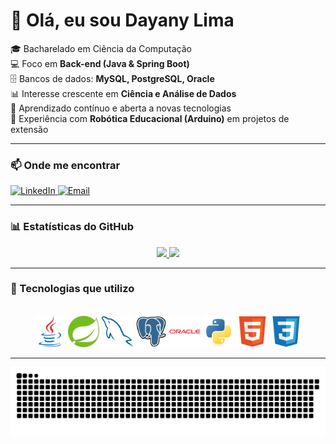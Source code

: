 <h1 align="left">👋 Olá, eu sou Dayany Lima</h1>

<p align="left">
  🎓 Bacharelado em Ciência da Computação <br>
  💻 Foco em <strong>Back-end (Java & Spring Boot)</strong> <br>
  🗄️ Bancos de dados: <strong>MySQL, PostgreSQL, Oracle</strong> <br>
  📊 Interesse crescente em <strong>Ciência e Análise de Dados</strong> <br>
  🌱 Aprendizado contínuo e aberta a novas tecnologias <br>
  🚀 Experiência com <strong>Robótica Educacional (Arduino)</strong> em projetos de extensão
</p>

---

### 📫 Onde me encontrar
<p align="left">
  <a href="https://www.linkedin.com/in/dayanylima/" target="_blank">
    <img src="https://img.shields.io/badge/-LinkedIn-0077B5?style=for-the-badge&logo=linkedin&logoColor=white" alt="LinkedIn"/>
  </a>
  <a href="mailto:dayanyylima@gmail.com">
    <img src="https://img.shields.io/badge/-Email-D14836?style=for-the-badge&logo=gmail&logoColor=white" alt="Email"/>
  </a>
</p>

---

### 📊 Estatísticas do GitHub
<div align="center">
  <a href="https://github.com/dayanylima">
    <img height="180em" src="https://github-readme-stats.vercel.app/api?username=dayanylima&show_icons=true&theme=radical&include_all_commits=true&count_private=true"/>
    <img height="180em" src="https://github-readme-stats.vercel.app/api/top-langs/?username=dayanylima&layout=compact&langs_count=8&theme=radical"/>
  </a>
</div>

---

### 🚀 Tecnologias que utilizo
<div align="center"><br>
  <img alt="Java" height="50" src="https://raw.githubusercontent.com/devicons/devicon/master/icons/java/java-original.svg">
  <img alt="Spring" height="50" src="https://raw.githubusercontent.com/devicons/devicon/master/icons/spring/spring-original.svg">
  <img alt="MySQL" height="50" src="https://raw.githubusercontent.com/devicons/devicon/master/icons/mysql/mysql-original.svg">
  <img alt="PostgreSQL" height="50" src="https://raw.githubusercontent.com/devicons/devicon/master/icons/postgresql/postgresql-original.svg">
  <img alt="Oracle" height="50" src="https://raw.githubusercontent.com/devicons/devicon/master/icons/oracle/oracle-original.svg">
  <img alt="Python" height="50" src="https://raw.githubusercontent.com/devicons/devicon/master/icons/python/python-original.svg">
  <img alt="HTML5" height="50" src="https://raw.githubusercontent.com/devicons/devicon/master/icons/html5/html5-original.svg">
  <img alt="CSS3" height="50" src="https://raw.githubusercontent.com/devicons/devicon/master/icons/css3/css3-original.svg">
</div>

---

<p align="center">
  <picture>
    <source media="(prefers-color-scheme: dark)" srcset="https://raw.githubusercontent.com/dayanylima/dayanylima/output/github-contribution-grid-snake-dark.svg">
    <source media="(prefers-color-scheme: light)" srcset="https://raw.githubusercontent.com/dayanylima/dayanylima/output/github-contribution-grid-snake.svg">
    <img alt="github contribution grid snake animation" src="https://raw.githubusercontent.com/dayanylima/dayanylima/output/github-contribution-grid-snake.svg">
  </picture>
</p>
